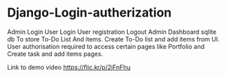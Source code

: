 # Django-Login-autherization
Admin Login
User Login
User registration
Logout
Admin Dashboard
sqlite db To store To-Do List And items.
Create To-Do list and add items from UI.
User authorisation required to access certain pages like Portfolio and Create task and add  items pages.

Link to demo video
https://flic.kr/p/2jFnFhu
